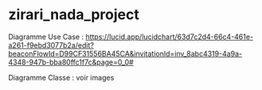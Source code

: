 # zirari_nada_project


Diagramme Use Case : https://lucid.app/lucidchart/63d7c2d4-66c4-461e-a261-f9ebd3077b2a/edit?beaconFlowId=D99CF31556BA45CA&invitationId=inv_8abc4319-4a9a-4348-947b-bba80ffc1f7c&page=0_0#

Diagramme Classe : voir images



